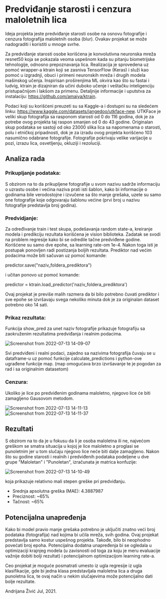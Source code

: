 # Predviđanje starosti i cenzura maloletnih lica

Ideja projekta jeste predviđanje starosti osobe na osnovu fotografije i cenzura fotografija maloletnih osoba (blur). Ovakav projekat se može nadograditi i koristiti u mnoge svrhe.

Za predviđanje starosti osobe korišćena je konvolutivna neuronska mreža resnet50 koja se pokazala veoma uspešnom kada su pitanju biometrijske tehnologije, odnosno prepoznavanja lica. Realizacija je sprovedena uz pomoć wrapper-a ktrain koji se zasniva TensorFlow (Keras) i služi kao pomoć u izgradnji, obuci i primeni neuronskih mreža i drugih modela mašinskog učenja. Inspirisan proširenjima ML okvira kao što su fastai i ludvig, ktrain je dizajniran da učini duboko učenje i veštačku inteligenciju pristupačnijom i lakšom za primenu. Detaljnije informacije i uputstva za instalaciju: https://github.com/amaiya/ktrain.

Podaci koji su korišćeni preuzeti su sa Kaggle-a i dostupni su na sledećem linku: https://www.kaggle.com/datasets/jangedoo/utkface-new. UTKFace je veliki skup fotografija sa rasponom starosti od 0 do 116 godina, dok je za potrebe ovog projekta taj raspon smanjen od 0 do 43 godine. Originalan skup podataka se sastoji od oko 23000 slika lica sa napomenama o starosti, polu i etničkoj pripadnosti, dok je za izradu ovog projekta korišćeno 103 nasumično odabrane fotografije. Fotografije pokrivaju velike varijacije u pozi, izrazu lica, osvetljenju, okluziji i rezoluciji.

## Analiza rada

### Prikupljanje podataka:
  S obzirom na to da prikupljene fotografije u svom nazivu sadrže informaciju o uzrastu osobe i većina naziva prati isti šablon, kako bi informacije o godinama bile verodostojne i izvučene sa što manje grešaka, uzete su samo one fotografije koje odgovaraju šablonu većine (prvi broj u nazivu fotografije predstavlja broj godina).

### Predvidjanje:
Za određivanje train i test skupa, podešavanja random state-a, kreiranje modela i predikciju rezultata korišćena je vision biblioteka. Zadatak se svodi na problem regresije kako bi se odredile tačne predviđene godine. Korišćene su samo dve epohe, sa learning rate-om 1e-4. Nakon toga isti je postupak ponovljen radi postizanja boljih rezultata. Prediktor nad većim podacima može biti sačuvan uz pomoć komande:

predictor.save("naziv_foldera_prediktora")

i učitan ponovo uz pomoć komande: 

predictor = ktrain.load_predictor('naziv_foldera_prediktora')

Ovaj projekat je previše malih razmera da bi bilo potrebno čuvati prediktor i sve epohe se izvršavaju svega nekoliko minuta dok je za originalan dataset potrebno oko 14 sati.

### Prikaz rezultata: 
Funkcija show_pred za unet naziv fotografije prikazuje fotografiju sa zaokruženim rezultatima predviđanja i realnim podacima.


![Screenshot from 2022-07-13 14-09-07](https://user-images.githubusercontent.com/46380340/178732482-28c58fd5-3d36-4251-8eaa-2973d731b6eb.png)

Svi predviđeni i realni podaci, zajedno sa nazivima fotografija čuvaju se u dataframe-u uz pomoć funkcije calculate_predictions i python-ove ugrađene funkcije map. (map omogućava brzo izvršavanje te je pogodan za rad i sa originalnim datasetom)

### Cenzura: 

Ukoliko je lice po predviđenim godinama maloletno, njegovo lice će biti zamagljeno Gausovom metodom.

![Screenshot from 2022-07-13 14-11-13](https://user-images.githubusercontent.com/46380340/178732490-675c601a-eae4-4cd4-8760-eefe15890ee7.png)
![Screenshot from 2022-07-13 14-11-37](https://user-images.githubusercontent.com/46380340/178732505-212e3f49-7261-4389-bb08-621bdf05e5a5.png)

## Rezultati

S obzirom na to da je u fokusu da li je osoba maloletna ili ne, najvećom greškom se smatra situacija u kojoj je lice maloletno a proglasi se punoletnim jer u tom slučaju njegovo lice neće biti dalje zamagljeno.
Nakon što su godine starosti i realnih i predviđenih podataka podeljene u dve grupe "Maloletan" i "Punoletan", izračunata je matrica konfuzije: 

![Screenshot from 2022-07-13 14-10-49](https://user-images.githubusercontent.com/46380340/178732460-659f2b86-6bc7-4214-aa99-d6452239a906.png)

koja prikazuje relativno mali stepen greške pri predviđanju.

- Srednja apsolutna greška (MAE): 4.3887987
- Preciznost: ~65%
- Tačnost: ~65%

## Potencijalna unapređenja

Kako bi model pravio manje grešaka potrebno je uključiti znatno veći broj podataka (fotografija) nad kojima bi učila mreža, svih godina. Ovaj projekat predstavlja samo kostur uspešnog projekta. Takođe, bilo bi neophodno povećati broj epoha. 
Potencijalna dodatna unapređenja bi se ogledala u optimizaciji krajnjeg modela (u zavisnosti od toga za koju je meru evaluacije važnije dobiti bolji rezultat) i potencijalnom optimizacijom learning rate-a.

Ceo projekat je moguće posmatrati umesto iz ugla regresije iz ugla klasifikacije, gde bi jedna klasa predstavljala maloletna lica a druga punoletna lica, te ovaj način u nekim slučajevima može potencijalno dati bolje rezultate.



Andrijana Živić
Jul, 2021.
